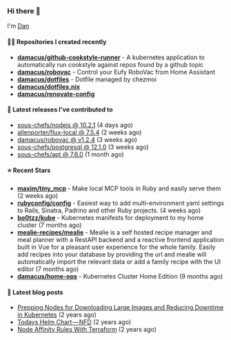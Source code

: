 

### Hi there 👋

I'm [Dan](https://medium.com/@dan.m.webb)

#### 👨‍💻 Repositories I created recently
- **[damacus/github-cookstyle-runner](https://github.com/damacus/github-cookstyle-runner)** - A kubernetes application to automatically run cookstyle against repos found by a github topic
- **[damacus/robovac](https://github.com/damacus/robovac)** - Control your Eufy RoboVac from Home Assistant
- **[damacus/dotfiles](https://github.com/damacus/dotfiles)** - Dotfile managed by chezmoi
- **[damacus/dotfiles.nix](https://github.com/damacus/dotfiles.nix)**
- **[damacus/renovate-config](https://github.com/damacus/renovate-config)**

#### 🚀 Latest releases I've contributed to


- [sous-chefs/nodejs @ 10.2.1](https://github.com/sous-chefs/nodejs/releases/tag/10.2.1) (4 days ago)
- [allenporter/flux-local @ 7.5.4](https://github.com/allenporter/flux-local/releases/tag/7.5.4) (2 weeks ago)
- [damacus/robovac @ v1.2.4](https://github.com/damacus/robovac/releases/tag/v1.2.4) (3 weeks ago)
- [sous-chefs/postgresql @ 12.1.0](https://github.com/sous-chefs/postgresql/releases/tag/12.1.0) (3 weeks ago)
- [sous-chefs/apt @ 7.6.0](https://github.com/sous-chefs/apt/releases/tag/7.6.0) (1 month ago)

#### ⭐ Recent Stars


- **[maxim/tiny_mcp](https://github.com/maxim/tiny_mcp)** - Make local MCP tools in Ruby and easily serve them (2 weeks ago)
- **[rubyconfig/config](https://github.com/rubyconfig/config)** - Easiest way to add multi-environment yaml settings to Rails, Sinatra, Padrino and other Ruby projects. (4 weeks ago)
- **[bo0tzz/kube](https://github.com/bo0tzz/kube)** - Kubernetes manifests for deployment to my home cluster (7 months ago)
- **[mealie-recipes/mealie](https://github.com/mealie-recipes/mealie)** - Mealie is a self hosted recipe manager and meal planner with a RestAPI backend and a reactive frontend application built in Vue for a pleasant user experience for the whole family. Easily add recipes into your database by providing the url and mealie will automatically import the relevant data or add a family recipe with the UI editor (7 months ago)
- **[damacus/home-ops](https://github.com/damacus/home-ops)** - Kubernetes Cluster Home Edition (9 months ago)

#### 📄 Latest blog posts
- [Prepping Nodes for Downloading Large Images and Reducing Downtime in Kubernetes](https://medium.com/@dan.m.webb/prepping-nodes-for-downloading-large-images-and-reducing-downtime-in-kubernetes-551ead53f0?source=rss-bbba9c670f6e------2) (2 years ago)
- [Todays Helm Chart — NFD](https://medium.com/@dan.m.webb/todays-helm-chart-nfd-efe64f156edd?source=rss-bbba9c670f6e------2) (2 years ago)
- [Node Affinity Rules With Terraform](https://awstip.com/node-affinity-rules-with-terraform-a0766e0bb1da?source=rss-bbba9c670f6e------2) (2 years ago)
